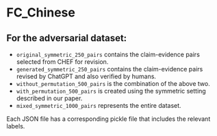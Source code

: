# FC_Chinese

## For the adversarial dataset:
- ```original_symmetric_250_pairs``` contains the claim-evidence pairs selected from CHEF for revision.
- ```generated_symmetric_250_pairs``` contains the claim-evidence pairs revised by ChatGPT and also verified by humans.
- ```without_permutation_500_pairs``` is the combination of the above two.
- ```with_permutation_500_pairs``` is created using the symmetric setting described in our paper.
- ```mixed_symmetric_1000_pairs``` represents the entire dataset.

Each JSON file has a corresponding pickle file that includes the relevant labels. 
